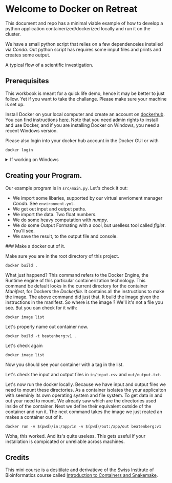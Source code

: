 # Welcome to Docker on Retreat

This document and repo has a minimal viable example of how to develop a python application containerized/dockerized locally and run it on the cluster.

We have a small python script that relies on a few dependenceies installed via _Conda_.
Out python script has requires some imput files and prints and creates some output.

A typical flow of a scientific investigation.

## Prerequisites

This workbook is meant for a quick life demo, hence it may be better to just follow. Yet if you want to take the challange. Please make sure your machine is set up. 

Install Docker on your local computer and create an account on [dockerhub](https://hub.docker.com/). You can find instructions [here](https://docs.docker.com/get-started/get-docker/). Note that you need admin rights to install and use Docker, and if you are installing Docker on Windows, you need a recent Windows version. 


Please also login into your docker hub account in the Docker GUI or with 

```
docker login
```

<details>
<summary>If working on Windows</summary>

During the course exercises you will be mainly interacting with docker through the command line. Although windows powershell is suitable for that, it might cause some issues with bind mounting directories. Hence, it is easier to follow the exercises if you have a UNIX or ‘UNIX-like’ terminal. You can get one by using WSL2. With VScode, you can also add the WSL extension. Make sure you install the latest versions before installing docker.

</details>

## Creating your Program.

Our example program is in `src/main.py`. Let's check it out:
- We import some libaries, supported by our virtual envrioment manager _Conda_. See `environment.yml`.
- We get out input and output paths.
- We import the data. Two float numbers.
- We do some heavy computation with _numpy_.
- We do some Output Formating with a cool, but uselless tool called _figlet_. You'll see.
- We save the result, to the output file and console.

### Make a docker out of it.

Make sure you are in the root directory of this project.

```
docker build .
```

What just happend? This command refers to the Docker Engine, the Runtime engine of this particular containerization technology. This command be default looks in the current directory for the container _Manifest_, for Dockers the _Dockerfile_. It contains all the instructions to make the image. The above command did just that. It build the image given the instructions in the manifest. So where is the image ? We'll it's not a file you see. But you can check for it with:

```
docker image list
```

Let's properly name out container now.

```
docker build -t beatenberg:v1 .
```


Let's check again 

```
docker image list
```

Now you should see your container with a tag in the list.

Let's check the input and output files in 
`in/input.csv` and `out/output.txt`.

Let's now run the docker locally. Because we have input and output files we need to mount these directories. As a container isolates the your applicaiton with seeminly its own operating system and file system. To get data in and out your need to mount. We already saw which are the directories used inside of the container. Next we define their equivalent outside of the container and run it. The next command takes the image we just reated an makes a container out of it.

````
docker run -v $(pwd)/in:/app/in -v $(pwd)/out:/app/out beatenberg:v1
````

Woha, this worked. And its's quite useless. This gets useful if your installation is compicated or unreliable across machines.





## Credits

This mini course is a desitilate and derivatieve of the Swiss Instirute of Bioinformatics course called [Introduction to Containers and Snakemake](https://sib-swiss.github.io/containers-snakemake-training/latest/course_material/day1/introduction_containers/).